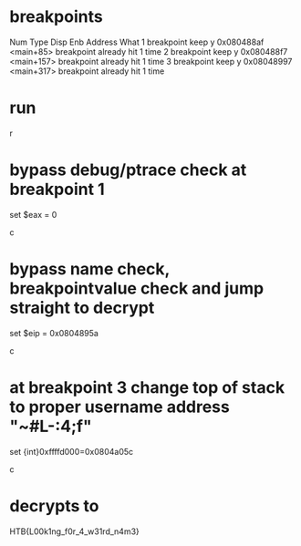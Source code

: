 # breakpoints

Num     Type           Disp Enb Address    What
1       breakpoint     keep y   0x080488af <main+85>
        breakpoint already hit 1 time
2       breakpoint     keep y   0x080488f7 <main+157>
        breakpoint already hit 1 time
3       breakpoint     keep y   0x08048997 <main+317>
        breakpoint already hit 1 time

# run 

r

# bypass debug/ptrace check at breakpoint 1

set $eax = 0

c

# bypass name check, breakpointvalue check and jump straight to decrypt

set $eip = 0x0804895a

c

# at breakpoint 3 change top of stack to proper username address "~#L-:4;f"

 set {int}0xffffd000=0x0804a05c

 c

 # decrypts to

 HTB{L00k1ng_f0r_4_w31rd_n4m3}